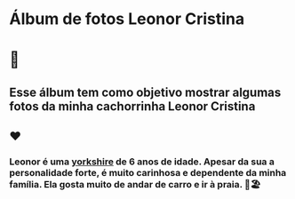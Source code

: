 # **Álbum de fotos Leonor Cristina** <h1> 🐶

## Esse álbum tem como objetivo mostrar algumas fotos da minha cachorrinha Leonor Cristina <h2> ❤️

### Leonor é uma [yorkshire](https://love.doghero.com.br/racas/yorkshire/) de 6 anos de idade. Apesar da sua a personalidade forte, é muito carinhosa e dependente da minha família. Ela gosta muito de andar de carro e ir à praia. 🥰🏖️